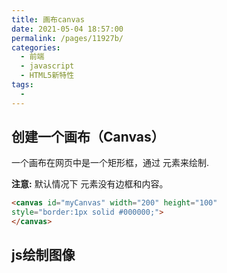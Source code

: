 ```yaml
---
title: 画布canvas
date: 2021-05-04 18:57:00
permalink: /pages/11927b/
categories:
  - 前端
  - javascript
  - HTML5新特性
tags:
  - 
---
```

## 创建一个画布（Canvas）

一个画布在网页中是一个矩形框，通过 <canvas> 元素来绘制.

**注意:** 默认情况下 <canvas> 元素没有边框和内容。

```html
<canvas id="myCanvas" width="200" height="100"
style="border:1px solid #000000;">
</canvas>
```

## js绘制图像

